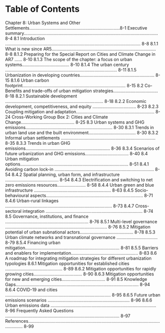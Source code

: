 # Table of Contents
 Chapter 8: Urban Systems and Other Settlements.........................................................................8-1
Executive summary............................................................................................................ 8-4
 8.1 Introduction ............................................................................................................. 8-8
 8.1.1 What is new since AR5.................................................................................... 8-8
 8.1.2 Preparing for the Special Report on Cities and Climate Change in AR7 ...... 8-10
 8.1.3 The scope of the chapter: a focus on urban systems...................................... 8-10
 8.1.4 The urban century .......................................................................................... 8-11
 8.1.5 Urbanization in developing countries............................................................ 8-15
 8.1.6 Urban carbon footprint................................................................................... 8-15
 8.2 Co-Benefits and trade-offs of urban mitigation strategies.................................... 8-18
 8.2.1 Sustainable development ............................................................................... 8-18
 8.2.2 Economic development, competitiveness, and equity ................................... 8-23
 8.2.3 Coupling mitigation and adaptation............................................................... 8-24
 Cross-Working Group Box 2: Cities and Climate Change........................................... 8-25
 8.3 Urban systems and GHG emissions...................................................................... 8-30
 8.3.1 Trends in urban land use and the built environment...................................... 8-30
 8.3.2 Informal urban settlements ............................................................................ 8-35
 8.3.3 Trends in urban GHG emissions.................................................................... 8-36
 8.3.4 Scenarios of future urbanization and GHG emissions................................... 8-40
 8.4 Urban mitigation options....................................................................................... 8-51
 8.4.1 Avoiding carbon lock-in ................................................................................ 8-54
 8.4.2 Spatial planning, urban form, and infrastructure ........................................... 8-54
 8.4.3 Electrification and switching to net zero emissions resources....................... 8-58
 8.4.4 Urban green and blue infrastructure .............................................................. 8-63
 8.4.5 Socio-behavioural aspects.............................................................................. 8-71
 8.4.6 Urban-rural linkages ...................................................................................... 8-73
 8.4.7 Cross-sectoral integration .............................................................................. 8-74
 8.5 Governance, institutions, and finance ................................................................... 8-76
 8.5.1 Multi-level governance .................................................................................. 8-76
 8.5.2 Mitigation potential of urban subnational actors........................................... 8-78
 8.5.3 Urban climate networks and transnational governance ................................. 8-79
 8.5.4 Financing urban mitigation............................................................................ 8-81
 8.5.5 Barriers and enablers for implementation...................................................... 8-83
 8.6 A roadmap for integrating mitigation strategies for different urbanization typologies
 8.6.1 Mitigation opportunities for established cities .............................................. 8-89
8.6.2 Mitigation opportunities for rapidly growing cities....................................... 8-90
8.6.3 Mitigation opportunities for new and emerging cities................................... 8-91
8.5 Knowledge Gaps................................................................................................... 8-94
8.6.4 COVID-19 and cities ..................................................................................... 8-95
8.6.5 Future urban emissions scenarios .................................................................. 8-96
 8.6.6 Urban emissions data ..................................................................................... 8-96
Frequently Asked Questions ............................................................................................ 8-97
References........................................................................................................................ 8-99
